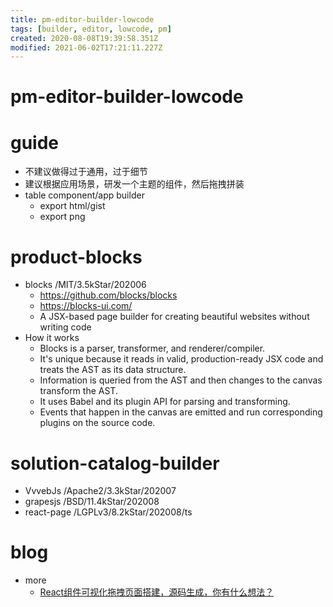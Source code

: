 ```yaml
---
title: pm-editor-builder-lowcode
tags: [builder, editor, lowcode, pm]
created: 2020-08-08T19:39:58.351Z
modified: 2021-06-02T17:21:11.227Z
---
```


# pm-editor-builder-lowcode

# guide

- 不建议做得过于通用，过于细节
- 建议根据应用场景，研发一个主题的组件，然后拖拽拼装
- table component/app builder
  - export html/gist
  - export png

# product-blocks

- blocks /MIT/3.5kStar/202006
  - https://github.com/blocks/blocks
  - https://blocks-ui.com/
  - A JSX-based page builder for creating beautiful websites without writing code
- How it works
  - Blocks is a parser, transformer, and renderer/compiler.
  - It's unique because it reads in valid, production-ready JSX code and treats the AST as its data structure. 
  - Information is queried from the AST and then changes to the canvas transform the AST.
  - It uses Babel and its plugin API for parsing and transforming. 
  - Events that happen in the canvas are emitted and run corresponding plugins on the source code.

# solution-catalog-builder

- VvvebJs /Apache2/3.3kStar/202007
- grapesjs /BSD/11.4kStar/202008
- react-page /LGPLv3/8.2kStar/202008/ts

# blog

- more
  - [React组件可视化拖拽页面搭建，源码生成，你有什么想法？](https://www.zhihu.com/question/392818555)
